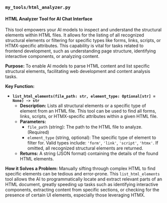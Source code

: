 ### `my_tools/html_analyzer.py`

#### HTML Analyzer Tool for AI Chat Interface

This tool empowers your AI models to inspect and understand the structural elements within HTML files. It allows for the listing of all recognized structural elements or filtering for specific types like forms, links, scripts, or HTMX-specific attributes. This capability is vital for tasks related to frontend development, such as understanding page structure, identifying interactive components, or analyzing content.

**Purpose:** To enable AI models to parse HTML content and list specific structural elements, facilitating web development and content analysis tasks.

**Key Function:**

*   **`list_html_elements(file_path: str, element_type: Optional[str] = None) -> str`**
    *   **Description:** Lists all structural elements or a specific type of element from an HTML file. This tool can be used to find all forms, links, scripts, or HTMX-specific attributes within a given HTML file.
    *   **Parameters:**
        *   `file_path` (string): The path to the HTML file to analyze. (Required)
        *   `element_type` (string, optional): The specific type of element to filter for. Valid types include: `'form'`, `'link'`, `'script'`, `'htmx'`. If omitted, all recognized structural elements are returned.
    *   **Returns:** A string (JSON format) containing the details of the found HTML elements.

**How it Solves a Problem:**
Manually sifting through complex HTML to find specific elements can be tedious and error-prone. This `list_html_elements` tool allows the AI to programmatically locate and extract relevant parts of an HTML document, greatly speeding up tasks such as identifying interactive components, extracting content from specific sections, or checking for the presence of certain UI elements, especially those leveraging HTMX.